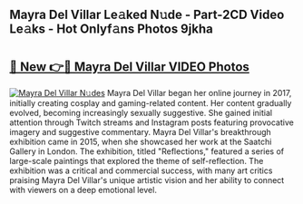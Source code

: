 ## Mayra Del Villar Le𝚊ked N𝚞de - Part-2CD Video Le𝚊ks - Hot Onlyf𝚊ns Photos 9jkha

# <h2><a href="http://ac26730.deff.icu/?id=Mayra+Del+Villar">🔗 New 👉🔴 Mayra Del Villar VIDEO Photos</a></h2>

[![Mayra Del Villar N𝚞des](https://i.imgur.com/rIISA9y.gif)](http://ac26730.deff.icu/?id=Mayra+Del+Villar)
Mayra Del Villar began her online journey in 2017, initially creating cosplay and gaming-related content. Her content gradually evolved, becoming increasingly sexually suggestive. She gained initial attention through Twitch streams and Instagram posts featuring provocative imagery and suggestive commentary. Mayra Del Villar's breakthrough exhibition came in 2015, when she showcased her work at the Saatchi Gallery in London. The exhibition, titled "Reflections," featured a series of large-scale paintings that explored the theme of self-reflection. The exhibition was a critical and commercial success, with many art critics praising Mayra Del Villar's unique artistic vision and her ability to connect with viewers on a deep emotional level.
